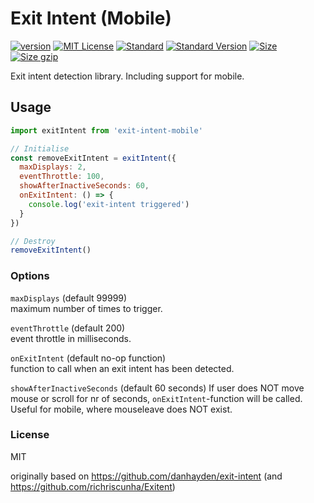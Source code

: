 # Exit Intent (Mobile)

[![version][version]](http://npm.im/exit-intent)
[![MIT License][MIT License]](http://opensource.org/licenses/MIT)
[![Standard][Standard]](http://standardjs.com)
[![Standard Version][Standard Version]](https://github.com/conventional-changelog/standard-version)
[![Size][Size]](https://unpkg.com/exit-intent)
[![Size gzip][Size gzip]](https://unpkg.com/exit-intent)

Exit intent detection library. Including support for mobile.

## Usage

```js
import exitIntent from 'exit-intent-mobile'

// Initialise
const removeExitIntent = exitIntent({
  maxDisplays: 2,
  eventThrottle: 100,
  showAfterInactiveSeconds: 60,
  onExitIntent: () => {
    console.log('exit-intent triggered')
  }    
})

// Destroy
removeExitIntent()
```

### Options

`maxDisplays` (default 99999)  
maximum number of times to trigger.

`eventThrottle` (default 200)  
event throttle in milliseconds.

`onExitIntent` (default no-op function)  
function to call when an exit intent has been detected.

`showAfterInactiveSeconds` (default 60 seconds)
If user does NOT move mouse or scroll for nr of seconds, `onExitIntent`-function will be called. Useful for mobile, where mouseleave does NOT exist.

### License

MIT

[version]: https://img.shields.io/npm/v/exit-intent.svg
[MIT License]: https://img.shields.io/npm/l/exit-intent.svg
[Standard]: https://img.shields.io/badge/code%20style-standard-brightgreen.svg
[Standard Version]: https://img.shields.io/badge/release-standard%20version-brightgreen.svg
[Size]: https://badges.herokuapp.com/size/npm/exit-intent
[Size gzip]: https://badges.herokuapp.com/size/npm/exit-intent?gzip=true

originally based on https://github.com/danhayden/exit-intent (and https://github.com/richriscunha/Exitent)
